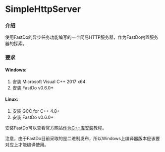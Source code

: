 # SimpleHttpServer

### 介绍
使用FastDo的异步任务功能编写的一个简易HTTP服务器，作为FastDo内置服务器的探索。

### 要求
#### Windows:

1. 安装 Microsoft Visual C++ 2017 x64
2. 安装 FastDo v0.6.0+

#### Linux:
1. 安装 GCC for C++ 4.8+
2. 安装 FastDo v0.6.0+

安装FastDo可以查看官方网站[作为C++库安装](https://fastdo.net/index.do?ps=document&doc_name=install_ascpp)教程。

注意，由于FastDo目前采取的是二进制发布，所以Windows上编译器版本应该要对应上才能编译使用。
